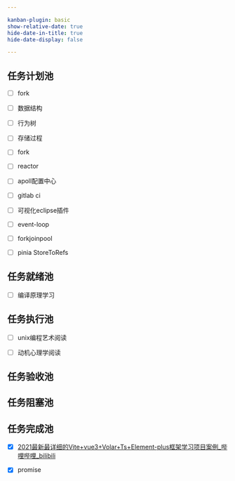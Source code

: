 ```yaml
---

kanban-plugin: basic
show-relative-date: true
hide-date-in-title: true
hide-date-display: false

---
```


## 任务计划池

- [ ] fork
- [ ] 数据结构
- [ ] 行为树
- [ ] 存储过程
- [ ] fork
- [ ] reactor
- [ ] apoll配置中心
- [ ] gitlab ci
- [ ] 可视化eclipse插件
- [ ] event-loop
- [ ] forkjoinpool
- [ ] pinia StoreToRefs


## 任务就绪池

- [ ] 编译原理学习<br>


## 任务执行池

- [ ] unix编程艺术阅读
- [ ] 动机心理学阅读


## 任务验收池



## 任务阻塞池



## 任务完成池

- [x] [2021最新最详细的Vite+vue3+Volar+Ts+Element-plus框架学习项目案例_哔哩哔哩_bilibili](https://www.bilibili.com/video/BV1QP4y1p748?p=6&spm_id_from=pageDriver)
- [x] promise


